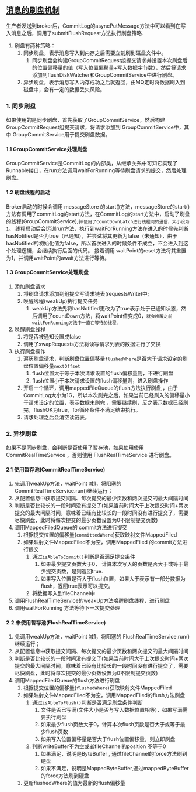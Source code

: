 ## [消息的刷盘机制 ](https://www.cnblogs.com/shanml/p/16441255.html)
生产者发送到broker后，CommitLog的asyncPutMessage方法中可以看到在写入消息之后，调用了submitFlushRequest方法执行刷盘策略.
1. 刷盘有两种策略：
   1. 同步刷盘，表示消息写入到内存之后需要立刻刷到磁盘文件中。
        1. 同步刷盘会构建GroupCommitRequest组提交请求并设置本次刷盘后的位置偏移量的值（写入位置偏移量+写入数据字节数），然后将请求添加到flushDiskWatcher和GroupCommitService中进行刷盘。
   2. 异步刷盘，表示消息写入内存成功之后就返回，由MQ定时将数据刷入到磁盘中，会有一定的数据丢失风险。
### 1. 同步刷盘
如果使用的是同步刷盘，首先获取了GroupCommitService，然后构建GroupCommitRequest组提交请求，将请求添加到 GroupCommitService中，其中 GroupCommitService用于提交刷盘数据。
#### 1.1 GroupCommitService处理刷盘
GroupCommitService是CommitLog的内部类，从继承关系中可知它实现了Runnable接口，在run方法调用waitForRunning等待刷盘请求的提交，然后处理刷盘。

#### 1.2 刷盘线程的启动
Broker启动的时候会调用 messageStore 的start()方法，messageStore的start()方法有调用了commitLog的start方法，在CommitLog的start方法中，启动了刷盘的线程(GroupCommitService),并`使用了CountDownLatch进行线程间的通信，大小设为1`。
线程启动后会运训run方法，执行到waitForRunning方法在进入的时候先判断hasNotified是否为true（已通知），并尝试将其更新为false（未通知），由于hasNotified的初始化值为false，所以首次进入的时候条件不成立，不会进入到这个处理逻辑，会继续执行后面的代码。
接着调用 waitPoint的reset方法将其重置为1，并调用waitPoint的await方法进行等待。
#### 1.3 GroupCommitService处理刷盘
1. 添加刷盘请求
   1. 将刷盘请求添加到组提交写请求链表(requestsWrite)中;
   2. 唤醒线程(weakUp)执行提交任务
      1. weakUp方法先将hasNotified更改为了true表示处于已通知状态，然后调用了countDown方法，将waitPoint值变成0，`就会唤醒之前waitForRunning方法中一直在等待的线程`.
2. 唤醒刷盘线程
   1. 将是否被通知设置成false
   2. 调用了swapRequests方法将读写请求列表的数据进行了交换
3. 执行刷盘操作
   1. 遍历刷盘请求，判断刷盘位置偏移量`flushedWhere`是否大于请求设定的刷盘位置偏移量`nextOffset`
      1. flush位置大于等于本次请求设置的flush偏移量则，不进行刷盘
      2. flush位置小于本次请求设置的flush偏移量则，进入刷盘操作
   2. 开启一个循环，调用mappedFileQueue的flush方法执行刷盘,，由于CommitLog大小为1G，所以本次刷完之后，如果当前已经刷入的偏移量小于请求设定的位置，表示数据未刷完
      ，需要继续刷，反之表示数据已经刷完，flushOK为true，for循环条件不满足结束执行。
   3. 请求处理之后会清空读链表。


### 2. 异步刷盘
如果不是同步刷盘，会判断是否使用了暂存池，如果使用使用CommitRealTimeService ，否则使用 FlushRealTimeService 进行刷盘。
#### 2.1 使用暂存池(CommitRealTimeService)
1. 先调用weakUp方法，waitPoint 减1，将阻塞的CommitRealTimeService.run()继续运行；
2. 从配置信息中获取提交间隔、每次提交的最少页数和两次提交的最大间隔时间
3. 判断是否比较长的一段时间没有提交了(如果当前时间大于上次提交时间+两次提交的最大间隔时间，意味着已经有比较长的一段时间没有进行提交了，需要尽快刷盘，此时将每次提交的最少页数设置为0不限制提交页数)
4. 调用MappedFiledQueue的 commit方法进行提交
   1. 根据提交位置的偏移量(`committedWhere`)获取映射文件MappedFiled
   2. 如果映射文件MappedFiled不为空，调用MappedFiled 的commit方法进行提交
      1. 通过`isAbleToCommit()`判断是否满足提交条件
         1. 如果最少提交页数大于0， 计算本次写入的页数是否大于或等于最少提交页数，是则返回true.
         2. 如果写入位置是否大于flush位置，如果大于表示有一部分数据为flush，返回true表示可以提交。
      2. 将数据写入到fileChannel中
5. 调用FlushRealTimeService的weakUp方法唤醒刷盘线程，进行刷盘
6. 调用waitForRunning 方法等待下一次提交处理

#### 2.2 未使用暂存池(FlushRealTimeService)
1. 先调用weakUp方法，waitPoint 减1，将阻塞的 FlushRealTimeService.run()继续运行；
2. 从配置信息中获取提交间隔、每次提交的最少页数和两次提交的最大间隔时间
3. 判断是否比较长的一段时间没有提交了(如果当前时间大于上次提交时间+两次提交的最大间隔时间，意味着已经有比较长的一段时间没有进行提交了，需要尽快刷盘，此时将每次提交的最少页数设置为0不限制提交页数)
4. 调用MappedFiledQueue的flush方法进行刷盘
   1. 根据提交位置的偏移量(`flushedWhere`)获取映射文件MappedFiled
   2. 如果映射文件MappedFiled不为空，调用MappedFiled的flush方法刷盘
      1. 通过`isAbleToFlush()`判断是否满足刷盘条件判断
         1. 文件是否已写满(文件大小是否与写入数据位置相等)，如果写满需要执行刷盘
         2. 如果最少flush页数大于0，计算本次flush页数是否大于或等于最少flush页数
         3. 如果写入位置偏移量是否大于flush位置偏移量，则立即刷盘
      2. 判断writeBuffer不为空或者fileChannel的position 不等于0 
         1. 如果满足，说明是ByteBuffer , 通过fileChannel的force方法刷到硬盘
         2. 如果不满足，说明是MappedByteBuffer,通过mappedByteBuffer的force方法刷到硬盘
   3. 更新flushedWhere的值为最新的flush偏移量






